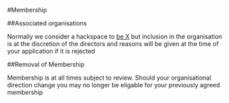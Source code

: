 #Membership

##Associated organisations

Normally we consider a hackspace to [be X](define.md) but inclusion in the organisation is at the discretion of the directors and reasons will be given at the time of your application if it is rejected

##Removal of Membership

Membership is at all times subject to review. Should your organisational direction change you may no longer be eligable for your previously agreed membership
